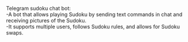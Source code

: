 Telegram sudoku chat bot:\
-A bot that allows playing Sudoku by sending text commands in chat and receiving pictures of the Sudoku.\
-It supports multiple users, follows Sudoku rules, and allows for Sudoku swaps.
